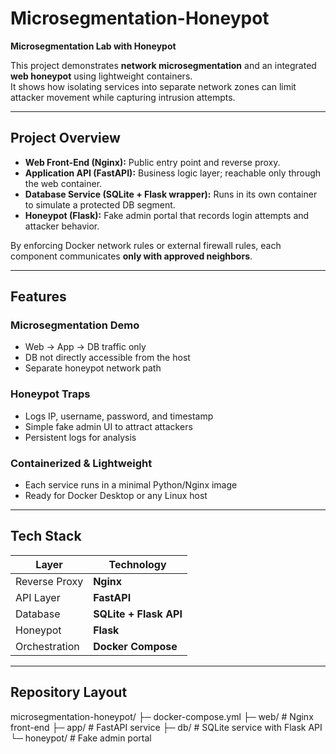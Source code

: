 # Microsegmentation-Honeypot

**Microsegmentation Lab with Honeypot**

This project demonstrates **network microsegmentation** and an integrated **web honeypot** using lightweight containers.  
It shows how isolating services into separate network zones can limit attacker movement while capturing intrusion attempts.

---

## Project Overview
- **Web Front-End (Nginx):** Public entry point and reverse proxy.  
- **Application API (FastAPI):** Business logic layer; reachable only through the web container.  
- **Database Service (SQLite + Flask wrapper):** Runs in its own container to simulate a protected DB segment.  
- **Honeypot (Flask):** Fake admin portal that records login attempts and attacker behavior.

By enforcing Docker network rules or external firewall rules, each component communicates **only with approved neighbors**.

---

##  Features
### Microsegmentation Demo
- Web → App → DB traffic only  
- DB not directly accessible from the host  
- Separate honeypot network path

### Honeypot Traps
- Logs IP, username, password, and timestamp  
- Simple fake admin UI to attract attackers  
- Persistent logs for analysis

### Containerized & Lightweight
- Each service runs in a minimal Python/Nginx image  
- Ready for Docker Desktop or any Linux host

---

## Tech Stack
| Layer          | Technology              |
|----------------|-------------------------|
| Reverse Proxy  | **Nginx**               |
| API Layer      | **FastAPI**             |
| Database       | **SQLite + Flask API**  |
| Honeypot       | **Flask**               |
| Orchestration  | **Docker Compose**      |

---

## Repository Layout

microsegmentation-honeypot/
├─ docker-compose.yml
├─ web/ # Nginx front-end
├─ app/ # FastAPI service
├─ db/ # SQLite service with Flask API
└─ honeypot/ # Fake admin portal
